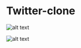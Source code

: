 # Twitter-clone


![alt text](https://github.com/maleneH/twitter-clone/blob/main/readme_images/Sk%C3%A6rmbillede%202021-05-21%20kl.%2018.25.53.png)


![alt text](https://github.com/maleneH/twitter-clone/blob/main/readme_images/Sk%C3%A6rmbillede%202021-05-21%20kl.%2018.41.11.png)

